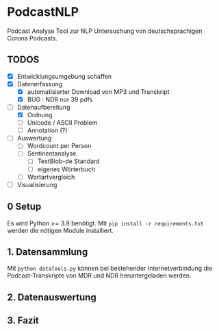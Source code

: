 # PodcastNLP

Podcast Analyse Tool zur NLP Untersuchung von deutschsprachigen Corona Podcasts.

## TODOS
    
- [x] Entwicklungsumgebung schaffen
- [x] Datenerfassung
  - [x] automatisierter Download von MP3 und Transkript
  - [x] BUG : NDR nur 39 pdfs
- [ ] Datenaufbereitung
  - [x] Ordnung
  - [ ] Unicode / ASCII Problem
  - [ ] Annotation (?)
- [ ] Auswertung
  - [ ] Wordcount per Person
  - [ ] Sentinentanalyse
    - [ ] TextBlob-de Standard
    - [ ] eigenes Wörterbuch
  - [ ] Wortartvergleich
- [ ] Visualisierung

## 0 Setup

Es wird Python >= 3.9 benötigt.
Mit `pip install -r requirements.txt` werden die nötigen Module installiert.

## 1. Datensammlung

Mit `python dataTools.py` können bei bestehender Internetverbindung die Podcast-Transkripte von MDR und NDR heruntergeladen werden.

## 2. Datenauswertung

## 3. Fazit
